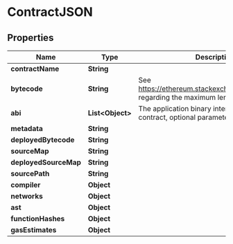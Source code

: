 

# ContractJSON


## Properties

| Name | Type | Description | Notes |
|------------ | ------------- | ------------- | -------------|
|**contractName** | **String** |  |  |
|**bytecode** | **String** | See https://ethereum.stackexchange.com/a/47556 regarding the maximum length of the bytecode |  |
|**abi** | **List&lt;Object&gt;** | The application binary interface of the solidity contract, optional parameter |  [optional] |
|**metadata** | **String** |  |  [optional] |
|**deployedBytecode** | **String** |  |  [optional] |
|**sourceMap** | **String** |  |  [optional] |
|**deployedSourceMap** | **String** |  |  [optional] |
|**sourcePath** | **String** |  |  [optional] |
|**compiler** | **Object** |  |  [optional] |
|**networks** | **Object** |  |  [optional] |
|**ast** | **Object** |  |  [optional] |
|**functionHashes** | **Object** |  |  [optional] |
|**gasEstimates** | **Object** |  |  [optional] |



